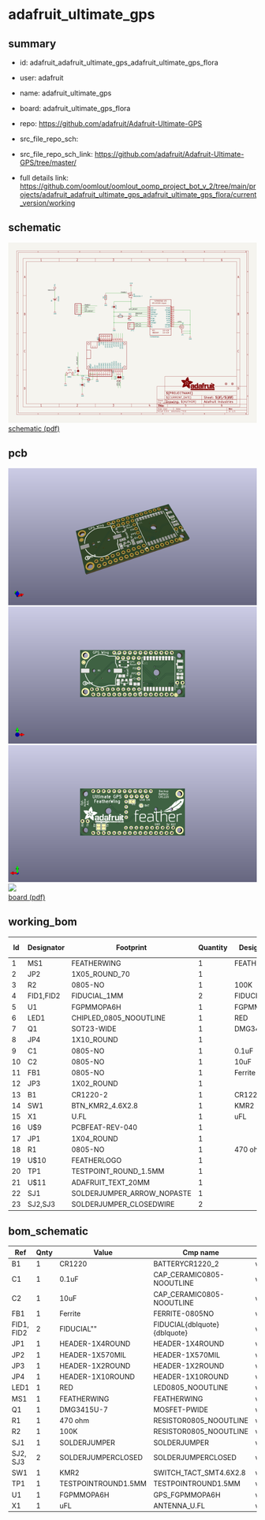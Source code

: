 # adafruit_ultimate_gps
 
## summary 
* id: adafruit_adafruit_ultimate_gps_adafruit_ultimate_gps_flora
* user: adafruit
* name: adafruit_ultimate_gps
* board: adafruit_ultimate_gps_flora
* repo: https://github.com/adafruit/Adafruit-Ultimate-GPS



* src_file_repo_sch: 
* src_file_repo_sch_link: https://github.com/adafruit/Adafruit-Ultimate-GPS/tree/master/
* full details link: https://github.com/oomlout/oomlout_oomp_project_bot_v_2/tree/main/projects/adafruit_adafruit_ultimate_gps_adafruit_ultimate_gps_flora/current_version/working  

## schematic  
![](working_schematic_600.png)  
[schematic (pdf)](working_schematic.pdf) 






















## pcb  
![](working_3d_600.png) 
![](working_3d_front_600.png)  
![](working_3d_back_600.png)  
![](working_600.png)  
[board (pdf)](working.pdf)  

## working_bom
| Id | Designator | Footprint | Quantity | Designation | Supplier and ref |  | None | 
| --- | --- | --- | --- | --- | --- | --- | --- | 
| 1 | MS1 | FEATHERWING | 1 | FEATHERWING |  |  | [''] | 
| 2 | JP2 | 1X05_ROUND_70 | 1 |  |  |  | [''] | 
| 3 | R2 | 0805-NO | 1 | 100K |  |  | [''] | 
| 4 | FID1,FID2 | FIDUCIAL_1MM | 2 | FIDUCIAL" |  |  | [''] | 
| 5 | U1 | FGPMMOPA6H | 1 | FGPMMOPA6H |  |  | [''] | 
| 6 | LED1 | CHIPLED_0805_NOOUTLINE | 1 | RED |  |  | [''] | 
| 7 | Q1 | SOT23-WIDE | 1 | DMG3415U-7  |  |  | [''] | 
| 8 | JP4 | 1X10_ROUND | 1 |  |  |  | [''] | 
| 9 | C1 | 0805-NO | 1 | 0.1uF |  |  | [''] | 
| 10 | C2 | 0805-NO | 1 | 10uF |  |  | [''] | 
| 11 | FB1 | 0805-NO | 1 | Ferrite |  |  | [''] | 
| 12 | JP3 | 1X02_ROUND | 1 |  |  |  | [''] | 
| 13 | B1 | CR1220-2 | 1 | CR1220 |  |  | [''] | 
| 14 | SW1 | BTN_KMR2_4.6X2.8 | 1 | KMR2 |  |  | [''] | 
| 15 | X1 | U.FL | 1 | uFL |  |  | [''] | 
| 16 | U$9 | PCBFEAT-REV-040 | 1 |  |  |  | [''] | 
| 17 | JP1 | 1X04_ROUND | 1 |  |  |  | [''] | 
| 18 | R1 | 0805-NO | 1 | 470 ohm |  |  | [''] | 
| 19 | U$10 | FEATHERLOGO | 1 |  |  |  | [''] | 
| 20 | TP1 | TESTPOINT_ROUND_1.5MM | 1 |  |  |  | [''] | 
| 21 | U$11 | ADAFRUIT_TEXT_20MM | 1 |  |  |  | [''] | 
| 22 | SJ1 | SOLDERJUMPER_ARROW_NOPASTE | 1 |  |  |  | [''] | 
| 23 | SJ2,SJ3 | SOLDERJUMPER_CLOSEDWIRE | 2 |  |  |  | [''] | 


## bom_schematic
| Ref | Qnty | Value | Cmp name | Footprint | Description | Vendor | DNP | 
| --- | --- | --- | --- | --- | --- | --- | --- | 
| B1 | 1 | CR1220 | BATTERYCR1220_2 | working:CR1220-2 |  |  |  | 
| C1 | 1 | 0.1uF | CAP_CERAMIC0805-NOOUTLINE | working:0805-NO |  |  |  | 
| C2 | 1 | 10uF | CAP_CERAMIC0805-NOOUTLINE | working:0805-NO |  |  |  | 
| FB1 | 1 | Ferrite | FERRITE-0805NO | working:0805-NO |  |  |  | 
| FID1, FID2 | 2 | FIDUCIAL"" | FIDUCIAL{dblquote}{dblquote} | working:FIDUCIAL_1MM |  |  |  | 
| JP1 | 1 | HEADER-1X4ROUND | HEADER-1X4ROUND | working:1X04_ROUND |  |  |  | 
| JP2 | 1 | HEADER-1X570MIL | HEADER-1X570MIL | working:1X05_ROUND_70 |  |  |  | 
| JP3 | 1 | HEADER-1X2ROUND | HEADER-1X2ROUND | working:1X02_ROUND |  |  |  | 
| JP4 | 1 | HEADER-1X10ROUND | HEADER-1X10ROUND | working:1X10_ROUND |  |  |  | 
| LED1 | 1 | RED | LED0805_NOOUTLINE | working:CHIPLED_0805_NOOUTLINE |  |  |  | 
| MS1 | 1 | FEATHERWING | FEATHERWING | working:FEATHERWING |  |  |  | 
| Q1 | 1 | DMG3415U-7  | MOSFET-PWIDE | working:SOT23-WIDE |  |  |  | 
| R1 | 1 | 470 ohm | RESISTOR0805_NOOUTLINE | working:0805-NO |  |  |  | 
| R2 | 1 | 100K | RESISTOR0805_NOOUTLINE | working:0805-NO |  |  |  | 
| SJ1 | 1 | SOLDERJUMPER | SOLDERJUMPER | working:SOLDERJUMPER_ARROW_NOPASTE |  |  |  | 
| SJ2, SJ3 | 2 | SOLDERJUMPERCLOSED | SOLDERJUMPERCLOSED | working:SOLDERJUMPER_CLOSEDWIRE |  |  |  | 
| SW1 | 1 | KMR2 | SWITCH_TACT_SMT4.6X2.8 | working:BTN_KMR2_4.6X2.8 |  |  |  | 
| TP1 | 1 | TESTPOINTROUND1.5MM | TESTPOINTROUND1.5MM | working:TESTPOINT_ROUND_1.5MM |  |  |  | 
| U1 | 1 | FGPMMOPA6H | GPS_FGPMMOPA6H | working:FGPMMOPA6H |  |  |  | 
| X1 | 1 | uFL | ANTENNA_U.FL | working:U.FL |  |  |  | 



